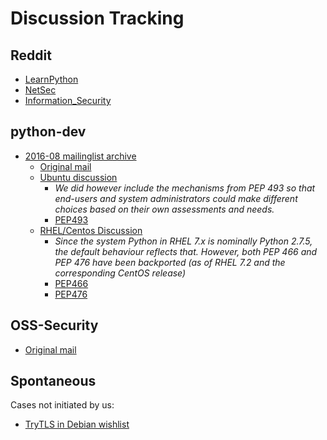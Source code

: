 # Discussion Tracking

## Reddit

* [LearnPython](https://www.reddit.com/r/Python/comments/4x20kq/pythonbased_tls_tester_tool/)
* [NetSec](https://www.reddit.com/r/netsec/comments/4x1z36/pythonbased_tls_tester_tool/)
* [Information_Security](https://www.reddit.com/r/Information_Security/comments/4x1xbh/pythonbased_tls_tester_tool/)

## python-dev

* [2016-08 mailinglist archive](https://mail.python.org/pipermail/python-dev/2016-August/145815.html)
  * [Original mail](python-dev-reachout.md)
  * [Ubuntu discussion](https://mail.python.org/pipermail/python-dev/2016-August/145822.html)
    * *We did however include the mechanisms from PEP 493 so that
       end-users and system administrators could make different
       choices based on their own assessments and needs.*
    * [PEP493](https://www.python.org/dev/peps/pep-0493/)
  * [RHEL/Centos Discussion](https://mail.python.org/pipermail/python-dev/2016-August/145831.html)
    * *Since the system Python in RHEL 7.x is nominally Python 2.7.5,
       the default behaviour reflects that. However, both PEP 466 and
       PEP 476 have been backported (as of RHEL 7.2 and the
       corresponding CentOS release)*
    * [PEP466](https://www.python.org/dev/peps/pep-0466/)
    * [PEP476](https://www.python.org/dev/peps/pep-0476/)

## OSS-Security

* [Original mail](http://www.openwall.com/lists/oss-security/2016/08/20/4)

## Spontaneous

Cases not initiated by us:

* [TryTLS in Debian wishlist](https://bugs.debian.org/cgi-bin/bugreport.cgi?bug=835333)
